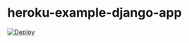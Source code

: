 # heroku-example-django-app

[![Deploy](https://www.herokucdn.com/deploy/button.svg)](https://heroku.com/deploy)
